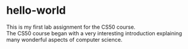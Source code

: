 # hello-world
This is my first lab assignment for the CS50 course.  
The CS50 course began with a very interesting introduction explaining many wonderful aspects of computer science.
